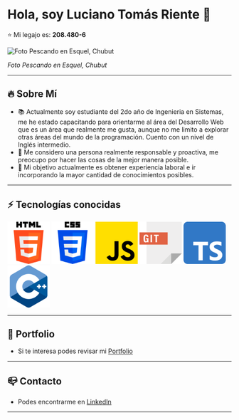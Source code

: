 # Hola, soy Luciano Tomás Riente 👋

:star: Mi legajo es: **208.480-6**

<image
  src="fotoPescando.jpg"
  alt="Foto Pescando en Esquel, Chubut">

 _Foto Pescando en Esquel, Chubut_

---

## :fire: Sobre Mí

- :books: Actualmente soy estudiante del 2do año de Ingenieria en Sistemas, me he estado capacitando para orientarme al área del Desarrollo Web que es un área que realmente me gusta, aunque no me limito a explorar otras áreas del mundo de la programación. Cuento con un nivel de Inglés intermedio.
- :mag_right: Me considero una persona realmente responsable y proactiva, me preocupo por hacer las cosas de la mejor manera posible.
- :money_with_wings: Mi objetivo actualmente es obtener experiencia laboral e ir incorporando la mayor cantidad de conocimientos posibles.

---

## :zap: Tecnologías conocidas

<img src="html.png" width="95px" alt="HTML logo"/> <img src="css.png" width="95px" alt="CSS logo"/> <img src="javascript.png" width="95px" alt="Javascript logo"/> <img src="git.png" width="95px" alt="GIT logo"/> <img src="typescript.png" width="95px" alt="typescript logo"/> <img src="c.png" width="95px" alt="C logo"/>

---

## :page_with_curl: Portfolio

- Si te interesa podes revisar mi [Portfolio]

---

## :mailbox_closed: Contacto

- Podes encontrarme en [LinkedIn]

---

[LinkedIn]: https://www.linkedin.com/in/lucianoriente/
[Portfolio]: https://lucssiano.github.io/Portfolio/